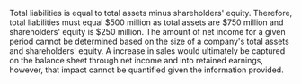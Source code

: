  Total liabilities is equal to total assets minus shareholders' equity. Therefore, total liabilities must equal $500 million as total assets are $750 million and shareholders' equity is $250 million. The amount of net income for a given period cannot be determined based on the size of a company's total assets and shareholders' equity. A increase in sales would ultimately be captured on the balance sheet through net income and into retained earnings, however, that impact cannot be quantified given the information provided.